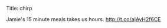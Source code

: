 Title: chirp

Jamie's 15 minute meals takes us hours. <a href="http://t.co/aIAyH2f6CE">http://t.co/aIAyH2f6CE</a>
